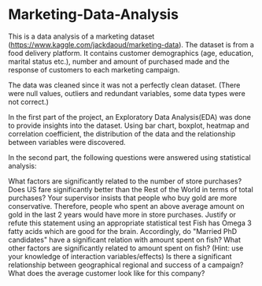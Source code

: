# Marketing-Data-Analysis
This is a data analysis of a marketing dataset (https://www.kaggle.com/jackdaoud/marketing-data). The dataset is from a food delivery platform. It contains customer demographics (age, education, marital status etc.), number and amount of purchased made and the response of customers to each marketing campaign.

The data was cleaned since it was not a perfectly clean dataset. (There were null values, outliers and redundant variables, some data types were not correct.)

In the first part of the project, an Exploratory Data Analysis(EDA) was done to provide insights into the dataset. Using bar chart, boxplot, heatmap and correlation coefficient, the distribution of the data and the relationship between variables were discovered.

In the second part, the following questions were answered using statistical analysis:

What factors are significantly related to the number of store purchases?
Does US fare significantly better than the Rest of the World in terms of total purchases?
Your supervisor insists that people who buy gold are more conservative. Therefore, people who spent an above average amount on gold in the last 2 years would have more in store purchases. Justify or refute this statement using an appropriate statistical test
Fish has Omega 3 fatty acids which are good for the brain. Accordingly, do "Married PhD candidates" have a significant relation with amount spent on fish? What other factors are significantly related to amount spent on fish? (Hint: use your knowledge of interaction variables/effects)
Is there a significant relationship between geographical regional and success of a campaign?
What does the average customer look like for this company?
